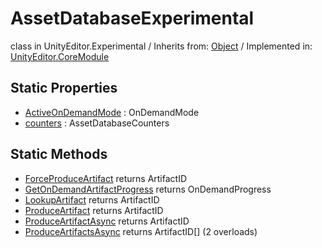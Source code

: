 # AssetDatabaseExperimental
class in UnityEditor.Experimental
 / Inherits from: <a href="https://docs.unity3d.com/6000.0/Documentation/ScriptReference/Object.html" target="_blank">Object</a> / Implemented in: <a href="https://docs.unity3d.com/6000.0/Documentation/ScriptReference/UnityEditor.CoreModule.html" target="_blank">UnityEditor.CoreModule</a>
## Static Properties
- <a href="https://docs.unity3d.com/6000.0/Documentation/ScriptReference/AssetDatabaseExperimental-ActiveOnDemandMode.html" target="_blank">ActiveOnDemandMode</a> : OnDemandMode
- <a href="https://docs.unity3d.com/6000.0/Documentation/ScriptReference/AssetDatabaseExperimental-counters.html" target="_blank">counters</a> : AssetDatabaseCounters
## Static Methods
- <a href="https://docs.unity3d.com/6000.0/Documentation/ScriptReference/AssetDatabaseExperimental.ForceProduceArtifact.html" target="_blank">ForceProduceArtifact</a> returns ArtifactID
- <a href="https://docs.unity3d.com/6000.0/Documentation/ScriptReference/AssetDatabaseExperimental.GetOnDemandArtifactProgress.html" target="_blank">GetOnDemandArtifactProgress</a> returns OnDemandProgress
- <a href="https://docs.unity3d.com/6000.0/Documentation/ScriptReference/AssetDatabaseExperimental.LookupArtifact.html" target="_blank">LookupArtifact</a> returns ArtifactID
- <a href="https://docs.unity3d.com/6000.0/Documentation/ScriptReference/AssetDatabaseExperimental.ProduceArtifact.html" target="_blank">ProduceArtifact</a> returns ArtifactID
- <a href="https://docs.unity3d.com/6000.0/Documentation/ScriptReference/AssetDatabaseExperimental.ProduceArtifactAsync.html" target="_blank">ProduceArtifactAsync</a> returns ArtifactID
- <a href="https://docs.unity3d.com/6000.0/Documentation/ScriptReference/AssetDatabaseExperimental.ProduceArtifactsAsync.html" target="_blank">ProduceArtifactsAsync</a> returns ArtifactID[] (2 overloads)

